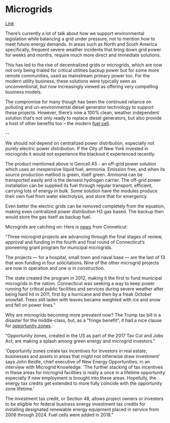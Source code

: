 # Microgrids

[Link](https://www.gencellenergy.com/news/power-engineering-international-interview-are-microgrids-the-future-for-utilities/)

There’s currently a lot of talk about how we support environmental
legislation while balancing a grid under pressure, not to mention how
to meet future energy demands. In areas such as North and South
America specifically, frequent severe weather incidents that bring
down grid power for weeks and months, require much more direct and
immediate solutions.

This has led to the rise of decentralized grids or microgrids, which
are now not only being trialed for critical utilities backup power but
for some more remote communities, used as mainstream primary power
too. For the modern utility business, these solutions were typically
seen as unconventional, but now increasingly viewed as offering very
compelling business models.

The compromise for many though has been the continued reliance on
polluting and un-environmental diesel generator technology to support
these projects. However, there’s now a 100% clean, weather independent
solution that’s not only ready to replace diesel generators, but also
provide a host of other benefits too – the modern [fuel cell](https://www.gencellenergy.com/our-products/).

--

We should not depend on centralized power distribution, especially not
purely electric power distribution. If the City of New York invested
in microgrids it would not experience the blackout it experienced
recently.

The product mentioned above is Gencell A5 - an off-grid power solution
which uses an inexpensive liquid fuel, ammonia. Emission free, and
when its source production method is green, itself green.  Ammonia
can be transported easily and is the densest hydrogen carrier. The
off-grid power installation can be supplied its fuel through regular
transport, efficient, carrying lots of energy in bulk. Some solution
have the modules produce their own fuel from water electrolysis, and
store that for emergency.

Even better the electric grids can be removed completely from the
equation, making even centralized power distribution H2 gas based. The
backup then would store the gas itself as backup fuel.

Microgrids are catching on: Here is [news](https://microgridknowledge.com/municipal-microgrids-connecticut-grants/) from Conneticut: 

"Three microgrid projects are advancing through the final stages of
review, approval and funding in the fourth and final round of
Connecticut’s pioneering grant program for municipal microgrids.

The projects — for a hospital, small town and naval base — are the
last of 13 that won funding in four solicitations. Nine of the other
microgrid projects are now in operation and one is in construction.

The state created the program in 2012, making it the first to fund
municipal microgrids in the nation. Connecticut was seeking a way to
keep power running for critical public facilities and services during
severe weather after being hard hit in 2011, first by a hurricane and
then by a freak October snowfall. Trees still laden with leaves became
weighted with ice and snow and fell on power lines."

Why are microgrids becoming more prevalent now? The Trump tax bill is
a disaster for the middle-class, but, as a "fringe benefit", it had a
nice clause for [opportunity
zones](https://microgridknowledge.com/opportunity-zones-microgrid/).

"Opportunity zones, created in the US as part of the 2017 Tax Cut and
Jobs Act, are making a splash among green energy and microgrid
investors."

'Opportunity zones create tax incentives for investors in real estate,
businesses and assets in areas that might not otherwise draw
investment' says John Beidle, chief executive of New Energy
Opportunities, in an interview with Microgrid Knowledge. 'The further
stacking of tax incentives in these areas for microgrid facilities is
really a once in a lifetime opportunity especially if new employment
is brought into these areas. Hopefully, the energy tax credits get
extended to more fully coincide with the opportunity zone lifetime.'

The investment tax credit, or Section 48, allows project owners or
investors to be eligible for federal business energy investment tax
credits for installing designated renewable energy equipment placed in
service from 2006 through 2024. Fuel cells were added in 2018."





